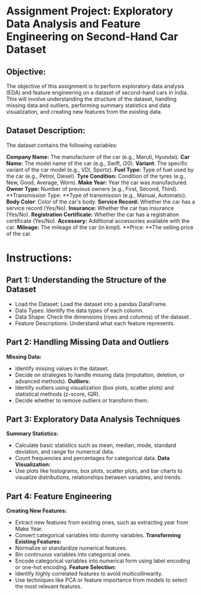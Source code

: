 # Assignment Project: Exploratory Data Analysis and Feature Engineering on Second-Hand Car Dataset

## Objective:
The objective of this assignment is to perform exploratory data analysis (EDA) and feature engineering on a dataset of second-hand cars in India. This will involve understanding the structure of the dataset, handling missing data and outliers, performing summary statistics and data visualization, and creating new features from the existing data.

## Dataset Description:
The dataset contains the following variables:

**Company Name:** The manufacturer of the car (e.g., Maruti, Hyundai).
**Car Name:** The model name of the car (e.g., Swift, i20).
**Variant**: The specific variant of the car model (e.g., VDI, Sportz).
**Fuel Type:** Type of fuel used by the car (e.g., Petrol, Diesel).
**Tyre Condition:** Condition of the tyres (e.g., New, Good, Average, Worn).
**Make Year:** Year the car was manufactured.
**Owner Type:** Number of previous owners (e.g., First, Second, Third).
**Transmission Type: **Type of transmission (e.g., Manual, Automatic).
**Body Color**: Color of the car's body.
**Service Record:** Whether the car has a service record (Yes/No).
**Insurance:** Whether the car has insurance (Yes/No).
**Registration Certificate:** Whether the car has a registration certificate (Yes/No).
**Accessory:** Additional accessories available with the car.
**Mileage:** The mileage of the car (in kmpl).
**Price: **The selling price of the car.


# Instructions:
## Part 1: Understanding the Structure of the Dataset
- Load the Dataset: Load the dataset into a pandas DataFrame.
- Data Types: Identify the data types of each column.
- Data Shape: Check the dimensions (rows and columns) of the dataset.
- Feature Descriptions: Understand what each feature represents.
## Part 2: Handling Missing Data and Outliers
**Missing Data:**
- Identify missing values in the dataset.
- Decide on strategies to handle missing data (imputation, deletion, or advanced methods).
**Outliers:**
- Identify outliers using visualization (box plots, scatter plots) and statistical methods (z-score, IQR).
- Decide whether to remove outliers or transform them.
## Part 3: Exploratory Data Analysis Techniques
**Summary Statistics:**
- Calculate basic statistics such as mean, median, mode, standard deviation, and range for numerical data.
- Count frequencies and percentages for categorical data.
**Data Visualization:**
- Use plots like histograms, box plots, scatter plots, and bar charts to visualize distributions, relationships between variables, and trends.
## Part 4: Feature Engineering
**Creating New Features:**
- Extract new features from existing ones, such as extracting year from Make Year.
- Convert categorical variables into dummy variables.
**Transforming Existing Features:**
- Normalize or standardize numerical features.
- Bin continuous variables into categorical ones.
- Encode categorical variables into numerical form using label encoding or one-hot encoding.
**Feature Selection:**
- Identify highly correlated features to avoid multicollinearity.
- Use techniques like PCA or feature importance from models to select the most relevant features.
